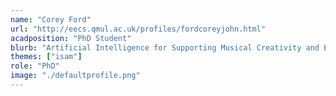 ```yaml
---
name: "Corey Ford"
url: "http://eecs.qmul.ac.uk/profiles/fordcoreyjohn.html"
acadposition: "PhD Student"
blurb: "Artificial Intelligence for Supporting Musical Creativity and Engagement in Child-Computer Interaction"
themes: ["isam"]
role: "PhD"
image: "./defaultprofile.png"
---
```

